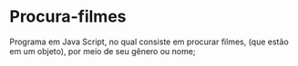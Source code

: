 # Procura-filmes
Programa em Java Script, no qual consiste em procurar filmes, (que estão em um objeto), por meio de seu gênero ou nome;
